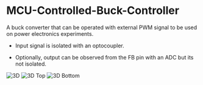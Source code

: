# MCU-Controlled-Buck-Controller

A buck converter that can be operated with external PWM signal to be used on power electronics experiments.

- Input signal is isolated with an optocoupler.

- Optionally, output can be observed from the FB pin with an ADC but its not isolated.

![3D](https://user-images.githubusercontent.com/79105578/221889274-69f2238a-3558-4f6b-aab2-5a187707fda0.png)
![3D Top](https://user-images.githubusercontent.com/79105578/221889227-6550f2b1-d08a-4001-b479-5e6399a838bc.png)
![3D Bottom](https://user-images.githubusercontent.com/79105578/221889306-15387231-f52d-4f1c-aa04-63603de4e168.png)

